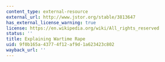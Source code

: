```yaml
---
content_type: external-resource
external_url: http://www.jstor.org/stable/3813647
has_external_license_warning: true
license: https://en.wikipedia.org/wiki/All_rights_reserved
status: ''
title: Explaining Wartime Rape
uid: 9f0b165a-4377-4f12-af9d-1a623423c802
wayback_url: ''
---
```

